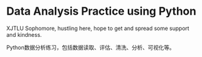# Data Analysis Practice using Python
XJTLU Sophomore, hustling here, hope to get and spread some support and kindness.

Python数据分析练习，包括数据读取、评估、清洗、分析、可视化等。
